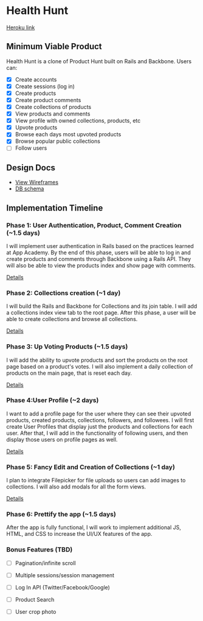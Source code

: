 # Health Hunt

[Heroku link][heroku]

[heroku]: https://producthuntclone.herokuapp.com/

## Minimum Viable Product
Health Hunt is a clone of Product Hunt built on Rails and Backbone. Users can:

- [x] Create accounts
- [x] Create sessions (log in)
- [x] Create products
- [x] Create product comments
- [x] Create collections of products
- [x] View products and comments
- [x] View profile with owned collections, products, etc
- [x] Upvote products
- [x] Browse each days most upvoted products
- [x] Browse popular public collections
- [ ] Follow users

## Design Docs
* [View Wireframes][views]
* [DB schema][schema]

[views]: ./docs/views.md
[schema]: ./docs/schema.md

## Implementation Timeline

### Phase 1: User Authentication, Product, Comment Creation (~1.5 days)
I will implement user authentication in Rails based on the practices
learned at App Academy. By the end of this phase, users will be able to
log in and create products and comments through Backbone using a Rails
API. They will also be able to view the products index and show page
with comments.

[Details][phase-one]

### Phase 2: Collections creation (~1 day)
I will build the Rails and Backbone for Collections and its join table.
I will add a collections index view tab to the root page. After this
phase, a user will be able to create collections and browse all collections.

[Details][phase-two]

### Phase 3: Up Voting Products (~1.5 days)
I will add the ability to upvote products and sort the products on the
root page based on a product's votes. I will also implement a daily
collection of products on the main page, that is reset each day.

[Details][phase-three]

### Phase 4:User Profile (~2 days)
I want to add a profile page for the user where they can see their upvoted
products, created products, collections, followers, and followees. I will first create User Profiles that display just the products and collections for each user. After that, I will add in the functionality of following users, and then display those users on profile pages as well.

[Details][phase-four]

### Phase 5: Fancy Edit and Creation of Collections (~1 day)
I plan to integrate Filepicker for file uploads so users can add images
to collections. I will also add modals for all the form views.

[Details][phase-five]

### Phase 6: Prettify the app (~1.5 days)
After the app is fully functional, I will work to implement additional
JS, HTML, and CSS to increase the UI/UX features of the app.

### Bonus Features (TBD)
- [ ] Pagination/infinite scroll
- [ ] Multiple sessions/session management
- [ ] Log In API (Twitter/Facebook/Google)
- [ ] Product Search
- [ ] User crop photo


[phase-one]: ./docs/phases/phase1.md
[phase-two]: ./docs/phases/phase2.md
[phase-three]: ./docs/phases/phase3.md
[phase-four]: ./docs/phases/phase4.md
[phase-five]: ./docs/phases/phase5.md
